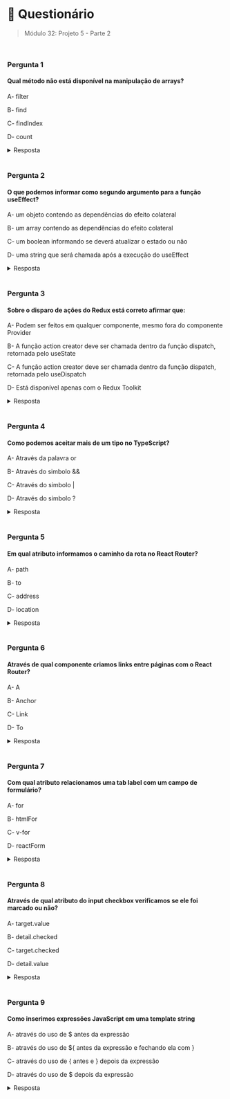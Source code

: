 # 📌 Questionário
> Módulo 32: Projeto 5 - Parte 2

<br>

### Pergunta 1
#### Qual método não está disponível na manipulação de arrays?
A- filter

B- find

C- findIndex

D- count

<details>
    <summary>Resposta</summary>

    count

    Esta afirmação está correta porque, nas operações padrão de manipulação de arrays em JavaScript, não existe um método chamado "count". Os métodos "filter", "find" e "findIndex" são comumente usados para filtrar, encontrar elementos e encontrar índices de elementos em um array, respectivamente. Por outro lado, "count" não faz parte das operações padrão de arrays em JavaScript e, portanto, as demais alternativas estão erradas.
</details>

<br>

### Pergunta 2
#### O que podemos informar como segundo argumento para a função useEffect?
A- um objeto contendo as dependências do efeito colateral

B- um array contendo as dependências do efeito colateral

C- um boolean informando se deverá atualizar o estado ou não

D- uma string que será chamada após a execução do useEffect

<details>
    <summary>Resposta</summary>
    
    um array contendo as dependências do efeito colateral

    Esta afirmação está correta porque, ao usar o hook useEffect em React, o segundo argumento é um array de dependências. Quando as dependências listadas nesse array mudam entre renderizações, o efeito colateral será acionado. Isso permite controlar quando o efeito deve ser executado com base nas mudanças específicas que você deseja observar. As demais alternativas estão erradas: um objeto (opção a) não é usado como segundo argumento para o useEffect, um booleano (opção c) não é usado dessa maneira e uma string (opção d) não é um tipo de argumento válido para o useEffect no React.
</details>

<br>


### Pergunta 3
#### Sobre o disparo de ações do Redux está correto afirmar que:
A- Podem ser feitos em qualquer componente, mesmo fora do componente Provider

B- A função action creator deve ser chamada dentro da função dispatch, retornada pelo useState

C- A função action creator deve ser chamada dentro da função dispatch, retornada pelo useDispatch

D- Está disponível apenas com o Redux Toolkit

<details>
    <summary>Resposta</summary>
    
    A função action creator deve ser chamada dentro da função dispatch, retornada pelo useDispatch

    A resposta correta é "A função action creator deve ser chamada dentro da função dispatch, retornada pelo useDispatch.". No Redux, as ações (actions) são objetos JavaScript que descrevem uma intenção de mudança de estado na aplicação. Para que as ações tenham efeito, elas precisam ser despachadas (dispatched) por meio de uma função chamada "dispatch". Essa função é responsável por enviar a ação para o store do Redux, permitindo que o estado da aplicação seja atualizado de acordo com a ação despachada. Quando estamos utilizando o React com o Redux, podemos utilizar o hook useDispatch fornecido pela biblioteca react-redux para obter acesso à função dispatch. Dessa forma, podemos chamar as action creators (criadoras de ação) dentro da função dispatch.
</details>

<br>

### Pergunta 4
#### Como podemos aceitar mais de um tipo no TypeScript?
A- Através da palavra or

B- Através do simbolo &&

C- Através do simbolo |

D- Através do simbolo ?

<details>
    <summary>Resposta</summary>
    
    Através do simbolo |

    A resposta correta é "Através do símbolo |". Em TypeScript, podemos aceitar mais de um tipo para uma variável, parâmetro de função ou propriedade de objeto utilizando a sintaxe de Union Type (união de tipos) representada pelo símbolo | (barra vertical).
</details>

<br>

### Pergunta 5
#### Em qual atributo informamos o caminho da rota no React Router?
A- path

B- to

C- address

D- location

<details>
    <summary>Resposta</summary>
    
    path

    A resposta correta é "path". No React Router, o atributo utilizado para informar o caminho da rota é path. Quando você define uma rota usando o componente Route, você especifica o caminho desejado através da propriedade path.
</details>

<br>

### Pergunta 6
#### Através de qual componente criamos links entre páginas com o React Router?
A- A

B- Anchor

C- Link

D- To

<details>
    <summary>Resposta</summary>
    
    Link

    A resposta correta é "Link". Através do componente Link fornecido pela biblioteca react-router-dom, criamos links entre páginas com o React Router. O Link é usado para criar links de navegação em aplicações React com roteamento, e permite a navegação entre diferentes rotas sem recarregar a página inteira, tornando a experiência de navegação mais suave e rápida em uma Single Page Application (SPA).
</details>

<br>

### Pergunta 7
#### Com qual atributo relacionamos uma tab label com um campo de formulário?
A- for

B- htmlFor

C- v-for

D- reactForm

<details>
    <summary>Resposta</summary>
    
    htmlFor

    A opção correta "htmlFor". Para relacionar uma tab label com um campo de formulário em HTML, você usa o atributo for no elemento <label>. No entanto, quando se trata de JSX/React, é necessário usar htmlFor (observe que a letra "f" é minúscula).
</details>

<br>

### Pergunta 8
#### Através de qual atributo do input checkbox verificamos se ele foi marcado ou não?
A- target.value

B- detail.checked

C- target.checked

D- detail.value

<details>
    <summary>Resposta</summary>
    
    target.checked

    A opção correta é "target.checked". Para verificar se um input checkbox foi marcado ou não em um evento em JavaScript ou React, podemos usar o atributo checked do objeto event.target. O evento pode ser um evento DOM padrão em JavaScript ou um evento sintético gerado pelo React.
</details>

<br>

### Pergunta 9
#### Como inserimos expressões JavaScript em uma template string
A- através do uso de $ antes da expressão

B- através do uso de ${ antes da expressão e fechando ela com }

C- através do uso de { antes e } depois da expressão

D- através do uso de $ depois da expressão

<details>
    <summary>Resposta</summary>
    
    através do uso de ${ antes da expressão e fechando ela com }

    A resposta correta é "Através do uso de ${ antes da expressão e fechando ela com }". Em JavaScript, quando usamos template strings (ou template literals), podemos inserir expressões JavaScript dentro do template utilizando a sintaxe ${expressao}. As expressões dentro das chaves ${} serão avaliadas e o resultado será incluído na string resultante.
</details>